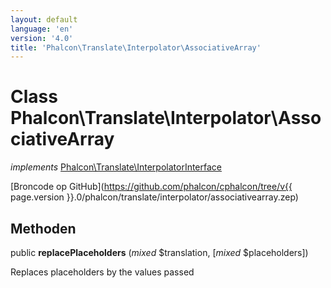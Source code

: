 ```yaml
---
layout: default
language: 'en'
version: '4.0'
title: 'Phalcon\Translate\Interpolator\AssociativeArray'
---
```


# Class **Phalcon\Translate\Interpolator\AssociativeArray**

*implements* [Phalcon\Translate\InterpolatorInterface](Phalcon_Translate_InterpolatorInterface)

[Broncode op GitHub](https://github.com/phalcon/cphalcon/tree/v{{ page.version }}.0/phalcon/translate/interpolator/associativearray.zep)

## Methoden

public **replacePlaceholders** (*mixed* $translation, [*mixed* $placeholders])

Replaces placeholders by the values passed